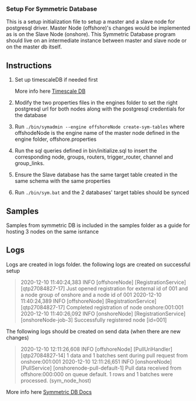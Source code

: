 ### Setup For Symmetric Database
This is a setup initialization file to setup a master and a slave node for postgresql driver. Master Node (offshore)'s changes would be implemented as is on the Slave Node (onshore). This Symmetric Database program should live on an intermediate instance between master and slave node or on the master db itself. 

## Instructions
1. Set up timescaleDB if needed first

   More info here [Timescale DB](https://docs.timescale.com/latest/getting-started/installation) 

2. Modify the two properties files in the engines folder to set the right postgresql url for both nodes along with the postgresql credentials for the database
3. Run `./bin/symadmin --engine offshoreNode create-sym-tables` where offshodeNode is the engine name of the master node defined in the engine folder, offshore.properties
4. Run the sql queries defined in bin/initialize.sql to insert the corresponding node, groups, routers, trigger_router, channel and group_links.
5. Ensure the Slave database has the same target table created in the same schema with the same properties
6. Run `./bin/sym.bat` and the 2 databases' target tables should be synced

## Samples
Samples from symmetric DB is included in the samples folder as a guide for hosting 3 nodes on the same isntance
## Logs
Logs are created in logs folder. 
the following logs are created on successful setup
>2020-12-10 11:40:24,383 INFO [offshoreNode] [RegistrationService] [qtp27084827-17] Just opened registration for external id of 001 and a node group of onshore and a node id of 001
>2020-12-10 11:40:24,389 INFO [offshoreNode] [RegistrationService] [qtp27084827-17] Completed registration of node onshore:001:001
>2020-12-10 11:40:26,092 INFO [onshoreNode] [RegistrationService] [onshoreNode-job-3] Successfully registered node [id=001]

The following logs should be created on send data (when there are new changes)
>2020-12-10 12:11:26,608 INFO [offshoreNode] [PullUriHandler] [qtp27084827-14] 1 data and 1 batches sent during pull request from onshore:001:001
>2020-12-10 12:11:26,651 INFO [onshoreNode] [PullService] [onshorenode-pull-default-1] Pull data received from offshore:000:000 on queue default. 1 rows and 1 batches were processed. (sym_node_host)


More info here [Symmetric DB Docs](https://www.symmetricds.org/doc/3.12/html/tutorials.html#_configure)